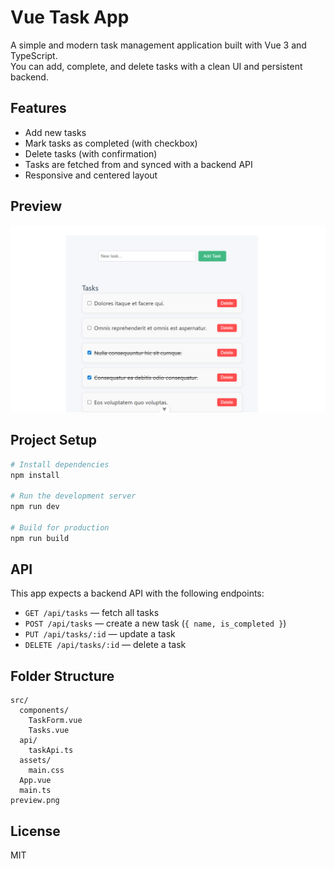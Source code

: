 # Vue Task App

A simple and modern task management application built with Vue 3 and TypeScript.  
You can add, complete, and delete tasks with a clean UI and persistent backend.

## Features

- Add new tasks
- Mark tasks as completed (with checkbox)
- Delete tasks (with confirmation)
- Tasks are fetched from and synced with a backend API
- Responsive and centered layout

## Preview

![App Preview](./preview.png)

## Project Setup

```bash
# Install dependencies
npm install

# Run the development server
npm run dev

# Build for production
npm run build
```

## API

This app expects a backend API with the following endpoints:

- `GET /api/tasks` — fetch all tasks
- `POST /api/tasks` — create a new task (`{ name, is_completed }`)
- `PUT /api/tasks/:id` — update a task
- `DELETE /api/tasks/:id` — delete a task

## Folder Structure

```
src/
  components/
    TaskForm.vue
    Tasks.vue
  api/
    taskApi.ts
  assets/
    main.css
  App.vue
  main.ts
preview.png
```

## License

MIT